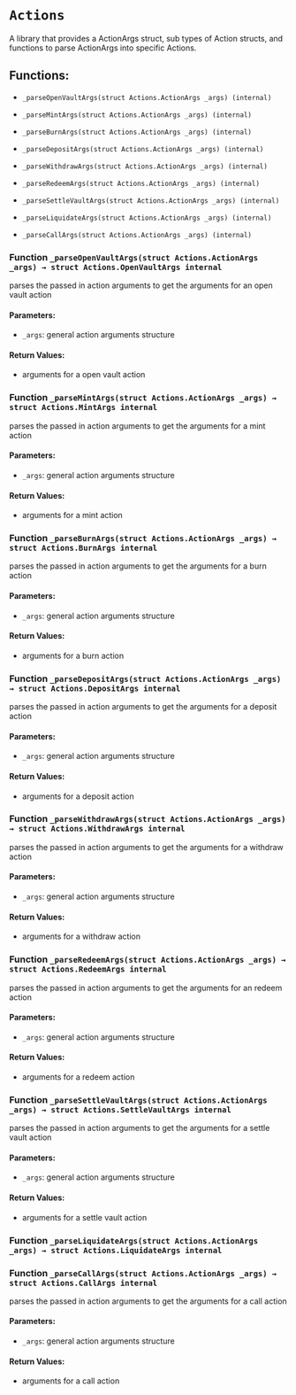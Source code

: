 # `Actions`

A library that provides a ActionArgs struct, sub types of Action structs, and functions to parse ActionArgs into specific Actions.

## Functions:

- `_parseOpenVaultArgs(struct Actions.ActionArgs _args) (internal)`

- `_parseMintArgs(struct Actions.ActionArgs _args) (internal)`

- `_parseBurnArgs(struct Actions.ActionArgs _args) (internal)`

- `_parseDepositArgs(struct Actions.ActionArgs _args) (internal)`

- `_parseWithdrawArgs(struct Actions.ActionArgs _args) (internal)`

- `_parseRedeemArgs(struct Actions.ActionArgs _args) (internal)`

- `_parseSettleVaultArgs(struct Actions.ActionArgs _args) (internal)`

- `_parseLiquidateArgs(struct Actions.ActionArgs _args) (internal)`

- `_parseCallArgs(struct Actions.ActionArgs _args) (internal)`

### Function `_parseOpenVaultArgs(struct Actions.ActionArgs _args) → struct Actions.OpenVaultArgs internal`

parses the passed in action arguments to get the arguments for an open vault action

#### Parameters:

- `_args`: general action arguments structure

#### Return Values:

- arguments for a open vault action

### Function `_parseMintArgs(struct Actions.ActionArgs _args) → struct Actions.MintArgs internal`

parses the passed in action arguments to get the arguments for a mint action

#### Parameters:

- `_args`: general action arguments structure

#### Return Values:

- arguments for a mint action

### Function `_parseBurnArgs(struct Actions.ActionArgs _args) → struct Actions.BurnArgs internal`

parses the passed in action arguments to get the arguments for a burn action

#### Parameters:

- `_args`: general action arguments structure

#### Return Values:

- arguments for a burn action

### Function `_parseDepositArgs(struct Actions.ActionArgs _args) → struct Actions.DepositArgs internal`

parses the passed in action arguments to get the arguments for a deposit action

#### Parameters:

- `_args`: general action arguments structure

#### Return Values:

- arguments for a deposit action

### Function `_parseWithdrawArgs(struct Actions.ActionArgs _args) → struct Actions.WithdrawArgs internal`

parses the passed in action arguments to get the arguments for a withdraw action

#### Parameters:

- `_args`: general action arguments structure

#### Return Values:

- arguments for a withdraw action

### Function `_parseRedeemArgs(struct Actions.ActionArgs _args) → struct Actions.RedeemArgs internal`

parses the passed in action arguments to get the arguments for an redeem action

#### Parameters:

- `_args`: general action arguments structure

#### Return Values:

- arguments for a redeem action

### Function `_parseSettleVaultArgs(struct Actions.ActionArgs _args) → struct Actions.SettleVaultArgs internal`

parses the passed in action arguments to get the arguments for a settle vault action

#### Parameters:

- `_args`: general action arguments structure

#### Return Values:

- arguments for a settle vault action

### Function `_parseLiquidateArgs(struct Actions.ActionArgs _args) → struct Actions.LiquidateArgs internal`

### Function `_parseCallArgs(struct Actions.ActionArgs _args) → struct Actions.CallArgs internal`

parses the passed in action arguments to get the arguments for a call action

#### Parameters:

- `_args`: general action arguments structure

#### Return Values:

- arguments for a call action
